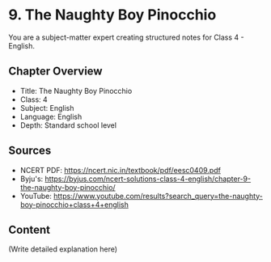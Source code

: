 # 9. The Naughty Boy Pinocchio

You are a subject-matter expert creating structured notes for Class 4 - English.

## Chapter Overview
- Title: The Naughty Boy Pinocchio
- Class: 4
- Subject: English
- Language: English
- Depth: Standard school level

## Sources
- NCERT PDF: https://ncert.nic.in/textbook/pdf/eesc0409.pdf
- Byju's: https://byjus.com/ncert-solutions-class-4-english/chapter-9-the-naughty-boy-pinocchio/
- YouTube: https://www.youtube.com/results?search_query=the-naughty-boy-pinocchio+class+4+english

## Content
(Write detailed explanation here)
